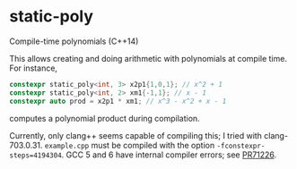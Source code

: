 # static-poly
Compile-time polynomials (C++14)

This allows creating and doing arithmetic with polynomials at compile time. For instance,

```C++
constexpr static_poly<int, 3> x2p1{1,0,1}; // x^2 + 1
constexpr static_poly<int, 2> xm1{-1,1}; // x - 1
constexpr auto prod = x2p1 * xm1; // x^3 - x^2 + x - 1
```

computes a polynomial product during compilation.

Currently, only clang++ seems capable of compiling this; I tried with clang-703.0.31.
`example.cpp` must be compiled with the option `-fconstexpr-steps=4194304`.
GCC 5 and 6 have internal compiler errors; see [PR71226](https://gcc.gnu.org/bugzilla/show_bug.cgi?id=71226).
